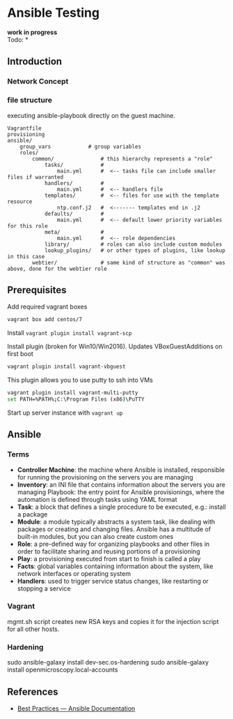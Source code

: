 # Ansible Testing

**work in progress**  
Todo:
*



## Introduction

### Network Concept



### file structure
executing ansible-playbook directly on the guest machine.
```
Vagrantfile
provisioning
ansible/
    group_vars            # group variables
    roles/
        common/               # this hierarchy represents a "role"
            tasks/            #
                main.yml      #  <-- tasks file can include smaller files if warranted
            handlers/         #
                main.yml      #  <-- handlers file
            templates/        #  <-- files for use with the template resource
                ntp.conf.j2   #  <------- templates end in .j2
            defaults/         #
                main.yml      #  <-- default lower priority variables for this role
            meta/             #
                main.yml      #  <-- role dependencies
            library/          # roles can also include custom modules
            lookup_plugins/   # or other types of plugins, like lookup in this case
        webtier/              # same kind of structure as "common" was above, done for the webtier role
```

## Prerequisites

Add required vagrant boxes
```Bash
vagrant box add centos/7
```

Install `vagrant plugin install vagrant-scp`

Install plugin (broken for Win10/Win2016). Updates VBoxGuestAdditions on first boot
```Bash
vagrant plugin install vagrant-vbguest
```

This plugin allows you to use putty to ssh into VMs
```Bash
vagrant plugin install vagrant-multi-putty
set PATH=%PATH%;C:\Program Files (x86)\PuTTY
```

Start up server instance with `vagrant up`

## Ansible
### Terms
* **Controller Machine**: the machine where Ansible is installed, responsible for running the provisioning on the servers you are managing
* **Inventory**: an INI file that contains information about the servers you are managing
Playbook: the entry point for Ansible provisionings, where the automation is defined through tasks using YAML format
* **Task**: a block that defines a single procedure to be executed, e.g.: install a package
* **Module**: a module typically abstracts a system task, like dealing with packages or creating and changing files. Ansible has a multitude of built-in modules, but you can also create custom ones
* **Role**: a pre-defined way for organizing playbooks and other files in order to facilitate sharing and reusing portions of a provisioning
* **Play**: a provisioning executed from start to finish is called a play
* **Facts**: global variables containing information about the system, like network interfaces or operating system
* **Handlers**: used to trigger service status changes, like restarting or stopping a service

### Vagrant
mgmt.sh script creates new RSA keys and copies it for the injection script for all other hosts.

### Hardening

sudo ansible-galaxy install dev-sec.os-hardening
sudo ansible-galaxy install openmicroscopy.local-accounts



## References
* [Best Practices — Ansible Documentation](http://docs.ansible.com/ansible/playbooks_best_practices.html#how-to-differentiate-staging-vs-production)
